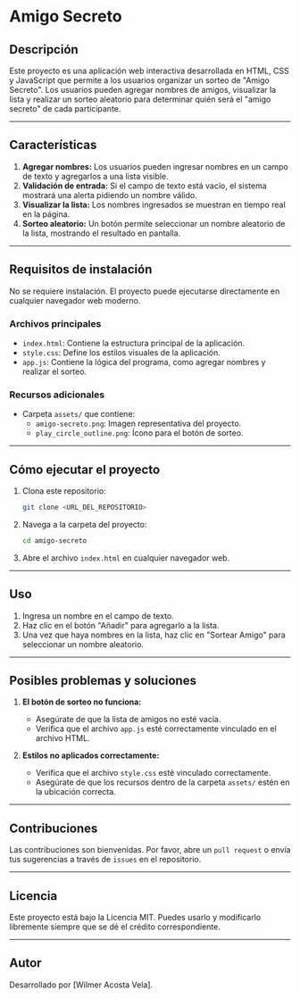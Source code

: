 # Amigo Secreto

## Descripción
Este proyecto es una aplicación web interactiva desarrollada en HTML, CSS y JavaScript que permite a los usuarios 
organizar un sorteo de "Amigo Secreto". Los usuarios pueden agregar nombres de amigos, visualizar la lista y realizar 
un sorteo aleatorio para determinar quién será el "amigo secreto" de cada participante.

---

## Características
1. **Agregar nombres:** Los usuarios pueden ingresar nombres en un campo de texto y agregarlos a una lista visible.
2. **Validación de entrada:** Si el campo de texto está vacío, el sistema mostrará una alerta pidiendo un nombre válido.
3. **Visualizar la lista:** Los nombres ingresados se muestran en tiempo real en la página.
4. **Sorteo aleatorio:** Un botón permite seleccionar un nombre aleatorio de la lista, mostrando el resultado en pantalla.

---

## Requisitos de instalación
No se requiere instalación. El proyecto puede ejecutarse directamente en cualquier navegador web moderno.

### Archivos principales
- `index.html`: Contiene la estructura principal de la aplicación.
- `style.css`: Define los estilos visuales de la aplicación.
- `app.js`: Contiene la lógica del programa, como agregar nombres y realizar el sorteo.

### Recursos adicionales
- Carpeta `assets/` que contiene:
  - `amigo-secreto.png`: Imagen representativa del proyecto.
  - `play_circle_outline.png`: Ícono para el botón de sorteo.

---

## Cómo ejecutar el proyecto
1. Clona este repositorio:
   ```bash
   git clone <URL_DEL_REPOSITORIO>
   ```
2. Navega a la carpeta del proyecto:
   ```bash
   cd amigo-secreto
   ```
3. Abre el archivo `index.html` en cualquier navegador web.

---

## Uso
1. Ingresa un nombre en el campo de texto.
2. Haz clic en el botón "Añadir" para agregarlo a la lista.
3. Una vez que haya nombres en la lista, haz clic en "Sortear Amigo" para seleccionar un nombre aleatorio.

---

## Posibles problemas y soluciones
1. **El botón de sorteo no funciona:**
   - Asegúrate de que la lista de amigos no esté vacía.
   - Verifica que el archivo `app.js` esté correctamente vinculado en el archivo HTML.

2. **Estilos no aplicados correctamente:**
   - Verifica que el archivo `style.css` esté vinculado correctamente.
   - Asegúrate de que los recursos dentro de la carpeta `assets/` estén en la ubicación correcta.

---

## Contribuciones
Las contribuciones son bienvenidas. Por favor, abre un `pull request` o envía tus sugerencias a través de `issues` en el repositorio.

---

## Licencia
Este proyecto está bajo la Licencia MIT. Puedes usarlo y modificarlo libremente siempre que se dé el crédito correspondiente.

---

## Autor
Desarrollado por [Wilmer Acosta Vela].
